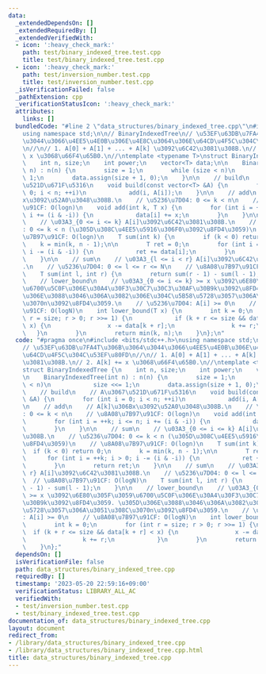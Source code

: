 ```yaml
---
data:
  _extendedDependsOn: []
  _extendedRequiredBy: []
  _extendedVerifiedWith:
  - icon: ':heavy_check_mark:'
    path: test/binary_indexed_tree.test.cpp
    title: test/binary_indexed_tree.test.cpp
  - icon: ':heavy_check_mark:'
    path: test/inversion_number.test.cpp
    title: test/inversion_number.test.cpp
  _isVerificationFailed: false
  _pathExtension: cpp
  _verificationStatusIcon: ':heavy_check_mark:'
  attributes:
    links: []
  bundledCode: "#line 2 \"data_structures/binary_indexed_tree.cpp\"\n#include <bits/stdc++.h>\n\
    using namespace std;\n\n// BinaryIndexedTree\n// \u53EF\u63DB\u7FA4T\u306B\u3064\
    \u3044\u3066\u4EE5\u4E0B\u306E\u4E8C\u3064\u306E\u64CD\u4F5C\u304C\u53EF\u80FD\
    \n//\n// 1. A[0] + A[1] + ... + A[k] \u3092\u6C42\u3081\u308B.\n// 2. A[k] +=\
    \ x \u3068\u66F4\u65B0.\n//\ntemplate <typename T>\nstruct BinaryIndexedTree {\n\
    \    int n, size;\n    int power;\n    vector<T> data;\n\n    BinaryIndexedTree(int\
    \ n) : n(n) {\n        size = 1;\n        while (size < n)\n            size <<=\
    \ 1;\n        data.assign(size + 1, 0);\n    }\n\n    // build\n    // A\u3067\
    \u521D\u671F\u5316\n    void build(const vector<T> &A) {\n        for (int i =\
    \ 0; i < n; ++i)\n            add(i, A[i]);\n    }\n\n    // add\n    // A[k]\u306B\
    x\u3092\u52A0\u3048\u308B.\n    // \u5236\u7D04: 0 <= k < n\n    // \u8A08\u7B97\
    \u91CF: O(logn)\n    void add(int k, T x) {\n        for (int i = ++k; i <= n;\
    \ i += (i & -i)) {\n            data[i] += x;\n        }\n    }\n\n    // sum\n\
    \    // \u03A3_{0 <= i <= k} A[i]\u3092\u6C42\u3081\u308B.\n    // \u5236\u7D04\
    : 0 <= k < n (\u305D\u308C\u4EE5\u5916\u306F0\u3092\u8FD4\u3059)\n    // \u8A08\
    \u7B97\u91CF: O(logn)\n    T sum(int k) {\n        if (k < 0) return 0;\n    \
    \    k = min(k, n - 1);\n\n        T ret = 0;\n        for (int i = ++k; i > 0;\
    \ i -= (i & -i)) {\n            ret += data[i];\n        }\n        return ret;\n\
    \    }\n\n    // sum\n    // \u03A3_{l <= i < r} A[i]\u3092\u6C42\u3081\u308B\
    .\n    // \u5236\u7D04: 0 <= l <= r <= N\n    // \u8A08\u7B97\u91CF: O(logN)\n\
    \    T sum(int l, int r) {\n        return sum(r - 1) - sum(l - 1);\n    }\n\n\
    \    // lower_bound\n    // \u03A3_{0 <= i <= k} >= x \u3092\u6E80\u305F\u3059\
    \u6700\u5C0F\u306E\u30A4\u30F3\u30C7\u30C3\u30AF\u30B9k\u3092\u8FD4\u3059. \u305D\
    \u306E\u3088\u3046\u306A\u3082\u306E\u304C\u5B58\u5728\u3057\u306A\u3051\u308C\
    \u3070n\u3092\u8FD4\u3059.\n    // \u5236\u7D04: A[i] >= 0\n    // \u8A08\u7B97\
    \u91CF: O(logN)\n    int lower_bound(T x) {\n        int k = 0;\n        for (int\
    \ r = size; r > 0; r >>= 1) {\n            if (k + r <= size && data[k + r] <\
    \ x) {\n                x -= data[k + r];\n                k += r;\n         \
    \   }\n        }\n        return min(k, n);\n    }\n};\n"
  code: "#pragma once\n#include <bits/stdc++.h>\nusing namespace std;\n\n// BinaryIndexedTree\n\
    // \u53EF\u63DB\u7FA4T\u306B\u3064\u3044\u3066\u4EE5\u4E0B\u306E\u4E8C\u3064\u306E\
    \u64CD\u4F5C\u304C\u53EF\u80FD\n//\n// 1. A[0] + A[1] + ... + A[k] \u3092\u6C42\
    \u3081\u308B.\n// 2. A[k] += x \u3068\u66F4\u65B0.\n//\ntemplate <typename T>\n\
    struct BinaryIndexedTree {\n    int n, size;\n    int power;\n    vector<T> data;\n\
    \n    BinaryIndexedTree(int n) : n(n) {\n        size = 1;\n        while (size\
    \ < n)\n            size <<= 1;\n        data.assign(size + 1, 0);\n    }\n\n\
    \    // build\n    // A\u3067\u521D\u671F\u5316\n    void build(const vector<T>\
    \ &A) {\n        for (int i = 0; i < n; ++i)\n            add(i, A[i]);\n    }\n\
    \n    // add\n    // A[k]\u306Bx\u3092\u52A0\u3048\u308B.\n    // \u5236\u7D04\
    : 0 <= k < n\n    // \u8A08\u7B97\u91CF: O(logn)\n    void add(int k, T x) {\n\
    \        for (int i = ++k; i <= n; i += (i & -i)) {\n            data[i] += x;\n\
    \        }\n    }\n\n    // sum\n    // \u03A3_{0 <= i <= k} A[i]\u3092\u6C42\u3081\
    \u308B.\n    // \u5236\u7D04: 0 <= k < n (\u305D\u308C\u4EE5\u5916\u306F0\u3092\
    \u8FD4\u3059)\n    // \u8A08\u7B97\u91CF: O(logn)\n    T sum(int k) {\n      \
    \  if (k < 0) return 0;\n        k = min(k, n - 1);\n\n        T ret = 0;\n  \
    \      for (int i = ++k; i > 0; i -= (i & -i)) {\n            ret += data[i];\n\
    \        }\n        return ret;\n    }\n\n    // sum\n    // \u03A3_{l <= i <\
    \ r} A[i]\u3092\u6C42\u3081\u308B.\n    // \u5236\u7D04: 0 <= l <= r <= N\n  \
    \  // \u8A08\u7B97\u91CF: O(logN)\n    T sum(int l, int r) {\n        return sum(r\
    \ - 1) - sum(l - 1);\n    }\n\n    // lower_bound\n    // \u03A3_{0 <= i <= k}\
    \ >= x \u3092\u6E80\u305F\u3059\u6700\u5C0F\u306E\u30A4\u30F3\u30C7\u30C3\u30AF\
    \u30B9k\u3092\u8FD4\u3059. \u305D\u306E\u3088\u3046\u306A\u3082\u306E\u304C\u5B58\
    \u5728\u3057\u306A\u3051\u308C\u3070n\u3092\u8FD4\u3059.\n    // \u5236\u7D04\
    : A[i] >= 0\n    // \u8A08\u7B97\u91CF: O(logN)\n    int lower_bound(T x) {\n\
    \        int k = 0;\n        for (int r = size; r > 0; r >>= 1) {\n          \
    \  if (k + r <= size && data[k + r] < x) {\n                x -= data[k + r];\n\
    \                k += r;\n            }\n        }\n        return min(k, n);\n\
    \    }\n};"
  dependsOn: []
  isVerificationFile: false
  path: data_structures/binary_indexed_tree.cpp
  requiredBy: []
  timestamp: '2023-05-20 22:59:16+09:00'
  verificationStatus: LIBRARY_ALL_AC
  verifiedWith:
  - test/inversion_number.test.cpp
  - test/binary_indexed_tree.test.cpp
documentation_of: data_structures/binary_indexed_tree.cpp
layout: document
redirect_from:
- /library/data_structures/binary_indexed_tree.cpp
- /library/data_structures/binary_indexed_tree.cpp.html
title: data_structures/binary_indexed_tree.cpp
---
```

